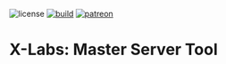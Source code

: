 ![license](https://img.shields.io/github/license/diamante0018/master-tool.svg)
[![build](https://github.com/diamante0018/master-tool/workflows/Build/badge.svg)](https://github.com/diamante0018/master-tool/actions)
[![patreon](https://img.shields.io/badge/patreon-support-blue.svg?logo=patreon)](https://www.patreon.com/xlabsproject)

# X-Labs: Master Server Tool
